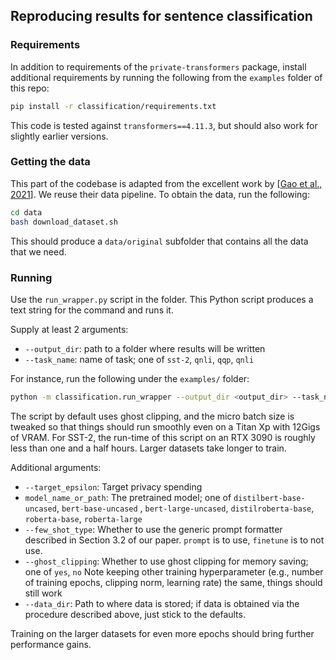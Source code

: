 ## Reproducing results for sentence classification

### Requirements

In addition to requirements of the `private-transformers` package, install additional requirements by running the
following from the `examples` folder of this repo:

```bash
pip install -r classification/requirements.txt
```

This code is tested against `transformers==4.11.3`, but should also work for slightly earlier versions.

### Getting the data

This part of the codebase is adapted from the excellent work
by [[Gao et al., 2021](https://arxiv.org/pdf/2012.15723.pdf)]. We reuse their data pipeline. To obtain the data, run the
following:

```bash
cd data
bash download_dataset.sh
```

This should produce a `data/original` subfolder that contains all the data that we need.

### Running

Use the `run_wrapper.py` script in the folder. This Python script produces a text string for the command and runs it.

Supply at least 2 arguments:

- `--output_dir`: path to a folder where results will be written
- `--task_name`: name of task; one of `sst-2`, `qnli`, `qqp`, `qnli`

For instance, run the following under the `examples/` folder:

```bash
python -m classification.run_wrapper --output_dir <output_dir> --task_name <task_name>
```

The script by default uses ghost clipping, and the micro batch size is tweaked so that things should run smoothly even
on a Titan Xp with 12Gigs of VRAM. For SST-2, the run-time of this script on an RTX 3090 is roughly less than one and a
half hours. Larger datasets take longer to train.

Additional arguments:

- `--target_epsilon`: Target privacy spending
- `model_name_or_path`: The pretrained model; one of `distilbert-base-uncased`, `bert-base-uncased`
  , `bert-large-uncased`, `distilroberta-base`, `roberta-base`, `roberta-large`
- `--few_shot_type`: Whether to use the generic prompt formatter described in Section 3.2 of our paper. `prompt` is to
  use, `finetune` is to not use.
- `--ghost_clipping`: Whether to use ghost clipping for memory saving; one of `yes`, `no`
  Note keeping other training hyperparameter (e.g., number of training epochs, clipping norm, learning rate) the same,
  things should still work
- `--data_dir`: Path to where data is stored; if data is obtained via the procedure described above, just stick to the
  defaults.

Training on the larger datasets for even more epochs should bring further performance gains.
